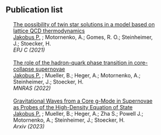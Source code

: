 ## Publication list
<style>
div {
  margin-top: 5px;
  margin-bottom: 10px;
  margin-right: 100px;
  margin-left: 20px;
}
</style>
<div>
<a href="https://ui.adsabs.harvard.edu/abs/2021EPJC...81...41J/abstract">The possibility of twin star solutions in a model based on lattice QCD thermodynamics</a>
<br> <u>Jakobus P.</u> ; Motornenko, A.; Gomes, R. O.; Steinheimer, J.; Stoecker, H.
<br> <i>EPJ C (2021)</i>
<br>
<br>
<a href="https://ui.adsabs.harvard.edu/abs/2022MNRAS.516.2554J/abstract">The role of the hadron-quark phase transition in core-collapse supernovae</a>
<br> <u>Jakobus P.</u> ; Mueller, B.; Heger, A.; Motornenko, A.; Steinheimer, J.; Stoecker, H. 
<br> <i>MNRAS (2022)</i>
<br>
<br>
<a href="https://arxiv.org/abs/2301.06515">Gravitational Waves from a Core g-Mode in Supernovae as Probes of the High-Density Equation of State</a>
<br> <u>Jakobus P.</u> ; Mueller, B.; Heger, A.; Zha S.; Powell J.; Motornenko, A.; Steinheimer, J.; Stoecker, H. 
<br> <i>Arxiv (2023)</i>

</div>
